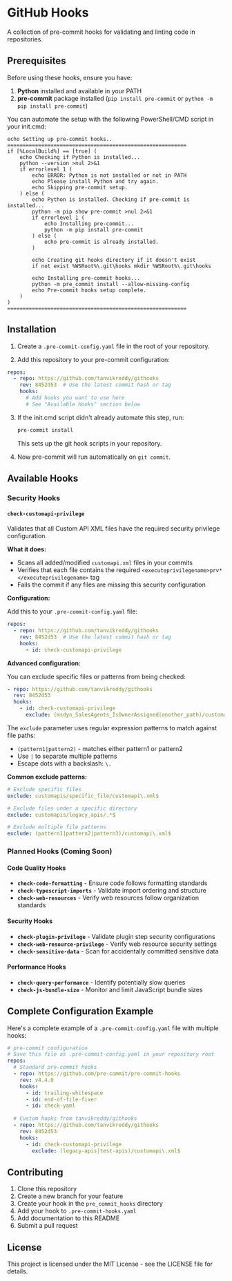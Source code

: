 # GitHub Hooks

A collection of pre-commit hooks for validating and linting code in repositories.

## Prerequisites

Before using these hooks, ensure you have:

1. **Python** installed and available in your PATH
2. **pre-commit** package installed (`pip install pre-commit` or `python -m pip install pre-commit`)

You can automate the setup with the following PowerShell/CMD script in your init.cmd:

```batch
echo Setting up pre-commit hooks..
==========================================================
if [%LocalBuild%] == [true] (
	echo Checking if Python is installed...
	python --version >nul 2>&1
	if errorlevel 1 (
		echo ERROR: Python is not installed or not in PATH
		echo Please install Python and try again.
		echo Skipping pre-commit setup.
	) else (
		echo Python is installed. Checking if pre-commit is installed...
		python -m pip show pre-commit >nul 2>&1
		if errorlevel 1 (
			echo Installing pre-commit...
			python -m pip install pre-commit
		) else (
			echo pre-commit is already installed.
		)
		
		echo Creating git hooks directory if it doesn't exist
		if not exist %WSRoot%\.git\hooks mkdir %WSRoot%\.git\hooks
		
		echo Installing pre-commit hooks...
		python -m pre_commit install --allow-missing-config
		echo Pre-commit hooks setup complete.
	)
)
==========================================================
```

## Installation

1. Create a `.pre-commit-config.yaml` file in the root of your repository.

2. Add this repository to your pre-commit configuration:

```yaml
repos:
  - repo: https://github.com/tanvikreddy/githooks
    rev: 8452d53  # Use the latest commit hash or tag
    hooks:
      # Add hooks you want to use here
      # See "Available Hooks" section below
```

3. If the init.cmd script didn't already automate this step, run:
   ```powershell
   pre-commit install
   ```
   This sets up the git hook scripts in your repository.

4. Now pre-commit will run automatically on `git commit`.

## Available Hooks

### Security Hooks

#### `check-customapi-privilege`

Validates that all Custom API XML files have the required security privilege configuration.

**What it does:**
- Scans all added/modified `customapi.xml` files in your commits
- Verifies that each file contains the required `<executeprivilegename>prv*</executeprivilegename>` tag
- Fails the commit if any files are missing this security configuration

**Configuration:**

Add this to your `.pre-commit-config.yaml` file:

```yaml
repos:
  - repo: https://github.com/tanvikreddy/githooks
    rev: 8452d53  # Use the latest commit hash or tag
    hooks:
      - id: check-customapi-privilege
```

**Advanced configuration:**

You can exclude specific files or patterns from being checked:

```yaml
- repo: https://github.com/tanvikreddy/githooks
  rev: 8452d53
  hooks:
    - id: check-customapi-privilege
      exclude: (msdyn_SalesAgents_IsOwnerAssigned|another_path)/customapi\.xml$
```

The `exclude` parameter uses regular expression patterns to match against file paths:
- `(pattern1|pattern2)` - matches either pattern1 or pattern2
- Use `|` to separate multiple patterns
- Escape dots with a backslash: `\.`

**Common exclude patterns:**

```yaml
# Exclude specific files
exclude: customapis/specific_file/customapi\.xml$

# Exclude files under a specific directory
exclude: customapis/legacy_apis/.*$

# Exclude multiple file patterns
exclude: (pattern1|pattern2|pattern3)/customapi\.xml$
```

### Planned Hooks (Coming Soon)

#### Code Quality Hooks

- **`check-code-formatting`** - Ensure code follows formatting standards
- **`check-typescript-imports`** - Validate import ordering and structure
- **`check-web-resources`** - Verify web resources follow organization standards

#### Security Hooks

- **`check-plugin-privilege`** - Validate plugin step security configurations
- **`check-web-resource-privilege`** - Verify web resource security settings
- **`check-sensitive-data`** - Scan for accidentally committed sensitive data

#### Performance Hooks

- **`check-query-performance`** - Identify potentially slow queries
- **`check-js-bundle-size`** - Monitor and limit JavaScript bundle sizes

## Complete Configuration Example

Here's a complete example of a `.pre-commit-config.yaml` file with multiple hooks:

```yaml
# pre-commit configuration
# Save this file as .pre-commit-config.yaml in your repository root
repos:
  # Standard pre-commit hooks
  - repo: https://github.com/pre-commit/pre-commit-hooks
    rev: v4.4.0
    hooks:
      - id: trailing-whitespace
      - id: end-of-file-fixer
      - id: check-yaml
      
  # Custom hooks from tanvikreddy/githooks
  - repo: https://github.com/tanvikreddy/githooks
    rev: 8452d53
    hooks:
      - id: check-customapi-privilege
        exclude: (legacy-apis|test-apis)/customapi\.xml$
```

## Contributing

1. Clone this repository
2. Create a new branch for your feature
3. Create your hook in the `pre_commit_hooks` directory
4. Add your hook to `.pre-commit-hooks.yaml`
5. Add documentation to this README
6. Submit a pull request

## License

This project is licensed under the MIT License - see the LICENSE file for details.